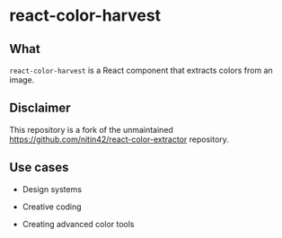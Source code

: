 # react-color-harvest

## What

`react-color-harvest` is a React component that extracts colors from an image.

## Disclaimer

This repository is a fork of the unmaintained https://github.com/nitin42/react-color-extractor repository.


## Use cases

- Design systems

- Creative coding

- Creating advanced color tools
